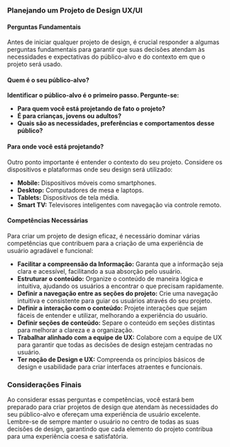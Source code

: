 ### Planejando um Projeto de Design UX/UI

#### Perguntas Fundamentais

Antes de iniciar qualquer projeto de design, é crucial responder a algumas perguntas fundamentais para garantir que suas decisões atendam às necessidades e expectativas do público-alvo e do contexto em que o projeto será usado.

#### Quem é o seu público-alvo?

**Identificar o público-alvo é o primeiro passo. Pergunte-se:**

- **Para quem você está projetando de fato o projeto?**
- **É para crianças, jovens ou adultos?**
- **Quais são as necessidades, preferências e comportamentos desse público?**

#### Para onde você está projetando?

Outro ponto importante é entender o contexto do seu projeto. Considere os dispositivos e plataformas onde seu design será utilizado:

- **Mobile:** Dispositivos móveis como smartphones.
- **Desktop:** Computadores de mesa e laptops.
- **Tablets:** Dispositivos de tela média.
- **Smart TV:** Televisores inteligentes com navegação via controle remoto.

#### Competências Necessárias

Para criar um projeto de design eficaz, é necessário dominar várias competências que contribuem para a criação de uma experiência de usuário agradável e funcional:

- **Facilitar a compreensão da Informação:** Garanta que a informação seja clara e acessível, facilitando a sua absorção pelo usuário.
- **Estruturar o conteúdo:** Organize o conteúdo de maneira lógica e intuitiva, ajudando os usuários a encontrar o que precisam rapidamente.
- **Definir a navegação entre as seções do projeto:** Crie uma navegação intuitiva e consistente para guiar os usuários através do seu projeto.
- **Definir a interação com o conteúdo:** Projete interações que sejam fáceis de entender e utilizar, melhorando a experiência do usuário.
- **Definir seções de conteúdo:** Separe o conteúdo em seções distintas para melhorar a clareza e a organização.
- **Trabalhar alinhado com a equipe de UX:** Colabore com a equipe de UX para garantir que todas as decisões de design estejam centradas no usuário.
- **Ter noção de Design e UX:** Compreenda os princípios básicos de design e usabilidade para criar interfaces atraentes e funcionais.

### Considerações Finais

Ao considerar essas perguntas e competências, você estará bem preparado para criar projetos de design que atendam às necessidades do seu público-alvo e ofereçam uma experiência de usuário excelente. Lembre-se de sempre manter o usuário no centro de todas as suas decisões de design, garantindo que cada elemento do projeto contribua para uma experiência coesa e satisfatória.